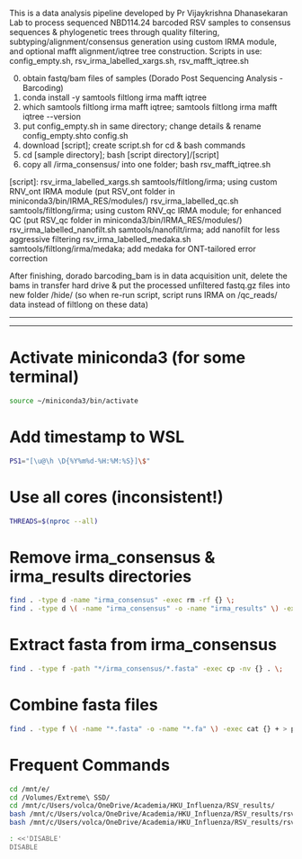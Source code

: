 This is a data analysis pipeline developed by Pr Vijaykrishna Dhanasekaran Lab to process sequenced NBD114.24 barcoded RSV samples to consensus sequences & phylogenetic trees through quality filtering, subtyping/alignment/consensus generation using custom IRMA module, and optional mafft alignment/iqtree tree construction.
Scripts in use: config_empty.sh, rsv_irma_labelled_xargs.sh, rsv_mafft_iqtree.sh

0) 	obtain fastq/bam files of samples  (Dorado Post Sequencing Analysis - Barcoding)
1)	conda install -y samtools filtlong irma mafft iqtree
2)	which samtools filtlong irma mafft iqtree; samtools filtlong irma mafft iqtree --version
3)	put config_empty.sh in same directory; change details & rename config_empty.shto config.sh
4)	download [script]; create script.sh for cd & bash commands
5)	cd [sample directory]; bash [script directory]/[script]
6) 	copy all /irma_consensus/ into one folder; bash rsv_mafft_iqtree.sh

[script]:
rsv_irma_labelled_xargs.sh samtools/filtlong/irma; using custom RNV_ont IRMA module (put RSV_ont folder in miniconda3/bin/IRMA_RES/modules/)
rsv_irma_labelled_qc.sh samtools/filtlong/irma; using custom RNV_qc IRMA module; for enhanced QC (put RSV_qc folder in miniconda3/bin/IRMA_RES/modules/)
rsv_irma_labelled_nanofilt.sh samtools/nanofilt/irma; add nanofilt for less aggressive filtering
rsv_irma_labelled_medaka.sh samtools/filtlong/irma/medaka; add medaka for ONT-tailored error correction

After finishing, dorado barcoding_bam is in data acquisition unit, delete the bams in transfer hard drive & put the processed unfiltered fastq.gz files into new folder /hide/ (so when re-run script, script runs IRMA on /qc_reads/ data instead of filtlong on these data)


------------------------------------------------------------------------------------------------------
------------------------------------------------------------------------------------------------------
# Activate miniconda3 (for some terminal)
```bash
source ~/miniconda3/bin/activate  
```
# Add timestamp to WSL
```bash
PS1="[\u@\h \D{%Y%m%d-%H:%M:%S}]\$"
```
# Use all cores (inconsistent!)
```bash
THREADS=$(nproc --all)
```
# Remove irma_consensus & irma_results directories
```bash
find . -type d -name "irma_consensus" -exec rm -rf {} \;
find . -type d \( -name "irma_consensus" -o -name "irma_results" \) -exec rm -rf {} \;
```
# Extract fasta from irma_consensus
```bash
find . -type f -path "*/irma_consensus/*.fasta" -exec cp -nv {} . \;
```
# Combine fasta files
```bash
find . -type f \( -name "*.fasta" -o -name "*.fa" \) -exec cat {} + > pooled.fasta && echo >> pooled.fasta
```
# Frequent Commands
```bash
cd /mnt/e/
cd /Volumes/Extreme\ SSD/
cd /mnt/c/Users/volca/OneDrive/Academia/HKU_Influenza/RSV_results/
bash /mnt/c/Users/volca/OneDrive/Academia/HKU_Influenza/RSV_results/rsv_irma_labelled_xargs.sh
bash /mnt/c/Users/volca/OneDrive/Academia/HKU_Influenza/RSV_results/rsv_mafft_iqtree.sh

: <<'DISABLE'
DISABLE
```


